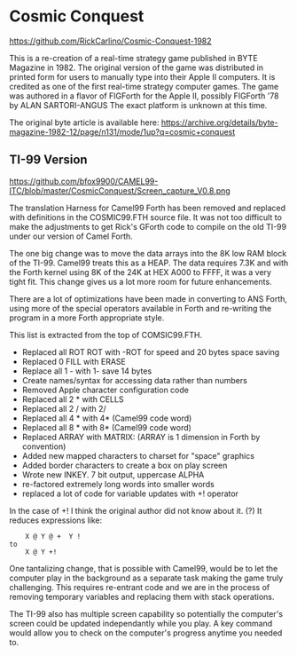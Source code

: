 # Cosmic Conquest

https://github.com/RickCarlino/Cosmic-Conquest-1982

This is a re-creation of a real-time strategy game published in BYTE Magazine in
1982. The original version of the game was distributed in printed form for
users to manually type into their Apple II computers. It is credited as one of
the first real-time strategy computer games. The game was authored in a flavor
of FIGForth for the Apple II, possibly FIGForth '78 by ALAN SARTORI-ANGUS
The exact platform is unknown at this time.

The original byte article is available here:
https://archive.org/details/byte-magazine-1982-12/page/n131/mode/1up?q=cosmic+conquest

## TI-99 Version 

https://github.com/bfox9900/CAMEL99-ITC/blob/master/CosmicConquest/Screen_capture_V0.8.png

The translation Harness for Camel99 Forth has been removed and replaced with
definitions in the COSMIC99.FTH source file. It was not too difficult to make
the adjustments to get Rick's GForth code to compile on the old TI-99 under our
version of Camel Forth.

The one big change was to move the data arrays into the 8K low RAM block of the
TI-99. Camel99 treats this as a HEAP. The data requires 7.3K and with the Forth
kernel using 8K of the 24K at HEX A000 to FFFF, it was a very tight fit.  This
change gives us a lot more room for future enhancements.

There are a lot of optimizations have been made in converting to ANS Forth,
using more of the special operators available in Forth and re-writing the 
program in a more Forth appropriate style.

This list is extracted from the top of COMSIC99.FTH.

- Replaced all ROT ROT  with -ROT for speed and 20 bytes space saving
- Replaced 0 FILL  with ERASE
- Replace all 1 -   with 1-  save  14 bytes
- Create names/syntax for accessing data rather than numbers
- Removed Apple character configuration code
- Replaced all 2 *  with CELLS
- Replaced all 2 /  with 2/
- Replaced all 4 *  with 4* (Camel99 code word)
- Replaced all 8 *  with 8* (Camel99 code word)
- Replaced ARRAY with MATRIX: (ARRAY is 1 dimension in Forth by convention)
- Added new mapped characters to charset for "space" graphics
- Added border characters to create a box on play screen
- Wrote new INKEY.  7 bit output, uppercase ALPHA
- re-factored extremely long words into smaller words
- replaced a lot of code for variable updates with +! operator

In the case of +! I think the original author did not know about it. (?)
It reduces expressions like:
```
    X @ Y @ +  Y ! 
to
    X @ Y +! 
```


One tantalizing change, that is possible with Camel99, would be to let the
computer play in the background as a separate task making the game truly
challenging. This requires re-entrant code and we are in the process of removing
temporary variables and replacing them with stack operations.  

The TI-99 also has multiple screen capability so potentially the computer's screen
could be updated independantly while you play. A key command would allow you to
check on the computer's progress anytime you needed to.
